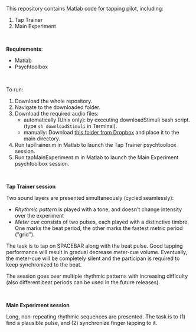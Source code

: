 This repository contains Matlab code for tapping pilot, including:  
1. Tap Trainer  
2. Main Experiment  
  
&nbsp;  
  
**Requirements**: 
 
* Matlab  
* Psychtoolbox

&nbsp;  

To run:  

1. Download the whole repository. 
2. Navigate to the downloaded folder.  
3. Download the required audio files: 
    * automatically (Unix only): by executing downloadStimuli bash script. (type `sh downloadStimuli` in Terminal).  
    * manually: Download [this folder from Dropbox](https://www.dropbox.com/sh/20hgit6xoqxsbt0/AABnGrj6XDH08zQ5ilICLARVa?dl=1) and place it to the main directory.
4. Run tapTrainer.m in Matlab to launch the Tap Trainer psychtoolbox session. 
5. Run tapMainExperiment.m in Matlab to launch the Main Experiment psychtoolbox session.  




&nbsp;  

**Tap Trainer session**  

Two sound layers are presented simultaneously (cycled seamlessly):  
* *Rhythmic pattern* is played with a tone, and doesn't change intensity over the experiment  
* *Meter cue* consists of two pulses, each played with a distinctive timbre. One marks the beat period, the other marks the fastest metric period ("grid"). 
 
The task is to tap on SPACEBAR along with the beat pulse. Good tapping performance will result in gradual decrease meter-cue volume. Eventually, the meter-cue will be completely silent and the participan is required to keep synchronized to the beat. 

The session goes over multiple rhythmic patterns with increasing difficulty (also different beat periods can be used in the future releases).  




&nbsp;  

**Main Experiment session**  

Long, non-repeating rhythmic sequences are presented. The task is to (1) find a plausible pulse, and (2) synchronize finger tapping to it.  








